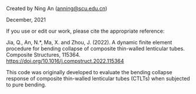 Created by Ning An (anning@scu.edu.cn)

December, 2021

If you use or edit our work, please cite the appropriate reference:

Jia, Q., An, N.*, Ma, X. and Zhou, J. (2022). A dynamic finite element procedure for bending collapse of composite thin-walled lenticular tubes. Composite Structures, 115364. https://doi.org/10.1016/j.compstruct.2022.115364

This code was originally developed to evaluate the bending collapse response of composite thin-walled lenticular tubes (CTLTs) when subjected to pure bending.
